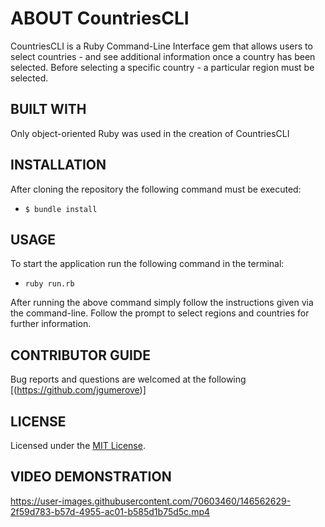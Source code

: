 # ABOUT CountriesCLI
CountriesCLI is a Ruby Command-Line Interface gem that allows users to select countries - and see additional information once a country has been selected. Before selecting a specific country - a particular region must be selected.

## BUILT WITH
Only object-oriented Ruby was used in the creation of CountriesCLI

## INSTALLATION 
After cloning the repository the following command must be executed:
- `$ bundle install`

## USAGE 
To start the application run the following command in the terminal:
* `ruby run.rb` <br />

After running the above command simply follow the instructions given via the command-line. Follow the prompt to select regions and countries for further information.

## CONTRIBUTOR GUIDE
Bug reports and questions are welcomed at the following [(https://github.com/jgumerove)]

## LICENSE
Licensed under the [MIT License](LICENSE). 

## VIDEO DEMONSTRATION




https://user-images.githubusercontent.com/70603460/146562629-2f59d783-b57d-4955-ac01-b585d1b75d5c.mp4

